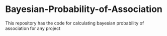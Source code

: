 # Bayesian-Probability-of-Association
This repository has the code for calculating bayesian probability of association for any project
